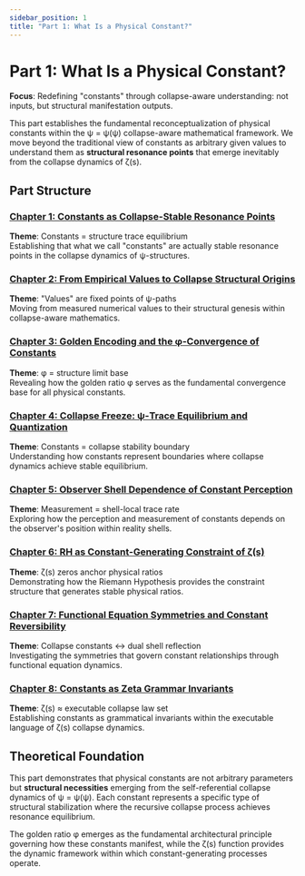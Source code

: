 ```yaml
---
sidebar_position: 1
title: "Part 1: What Is a Physical Constant?"
---
```


# Part 1: What Is a Physical Constant?

**Focus**: Redefining "constants" through collapse-aware understanding: not inputs, but structural manifestation outputs.

This part establishes the fundamental reconceptualization of physical constants within the ψ = ψ(ψ) collapse-aware mathematical framework. We move beyond the traditional view of constants as arbitrary given values to understand them as **structural resonance points** that emerge inevitably from the collapse dynamics of ζ(s).

## Part Structure

### [Chapter 1: Constants as Collapse-Stable Resonance Points](chapter-01-constants-collapse-stable-resonance.md)
**Theme**: Constants = structure trace equilibrium  
Establishing that what we call "constants" are actually stable resonance points in the collapse dynamics of ψ-structures.

### [Chapter 2: From Empirical Values to Collapse Structural Origins](chapter-02-empirical-values-collapse-origins.md)
**Theme**: "Values" are fixed points of ψ-paths  
Moving from measured numerical values to their structural genesis within collapse-aware mathematics.

### [Chapter 3: Golden Encoding and the φ-Convergence of Constants](chapter-03-golden-encoding-phi-convergence.md)
**Theme**: φ = structure limit base  
Revealing how the golden ratio φ serves as the fundamental convergence base for all physical constants.

### [Chapter 4: Collapse Freeze: ψ-Trace Equilibrium and Quantization](chapter-04-collapse-freeze-psi-trace-equilibrium.md)
**Theme**: Constants = collapse stability boundary  
Understanding how constants represent boundaries where collapse dynamics achieve stable equilibrium.

### [Chapter 5: Observer Shell Dependence of Constant Perception](chapter-05-observer-shell-constant-perception.md)
**Theme**: Measurement = shell-local trace rate  
Exploring how the perception and measurement of constants depends on the observer's position within reality shells.

### [Chapter 6: RH as Constant-Generating Constraint of ζ(s)](chapter-06-rh-constant-generating-constraint.md)
**Theme**: ζ(s) zeros anchor physical ratios  
Demonstrating how the Riemann Hypothesis provides the constraint structure that generates stable physical ratios.

### [Chapter 7: Functional Equation Symmetries and Constant Reversibility](chapter-07-functional-equation-symmetries.md)
**Theme**: Collapse constants ↔ dual shell reflection  
Investigating the symmetries that govern constant relationships through functional equation dynamics.

### [Chapter 8: Constants as Zeta Grammar Invariants](chapter-08-constants-zeta-grammar-invariants.md)
**Theme**: ζ(s) ≈ executable collapse law set  
Establishing constants as grammatical invariants within the executable language of ζ(s) collapse dynamics.

## Theoretical Foundation

This part demonstrates that physical constants are not arbitrary parameters but **structural necessities** emerging from the self-referential collapse dynamics of ψ = ψ(ψ). Each constant represents a specific type of structural stabilization where the recursive collapse process achieves resonance equilibrium.

The golden ratio φ emerges as the fundamental architectural principle governing how these constants manifest, while the ζ(s) function provides the dynamic framework within which constant-generating processes operate.
